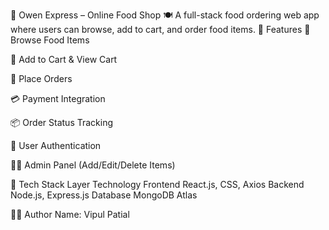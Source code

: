 🛒 Owen Express – Online Food Shop
🍽️ A full-stack food ordering web app where users can browse, add to cart, and order food items.
📌 Features
🍔 Browse Food Items

🛒 Add to Cart & View Cart

🧾 Place Orders

💳 Payment Integration 

📦 Order Status Tracking

🔐 User Authentication

🧑‍🍳 Admin Panel (Add/Edit/Delete Items) 

🧰 Tech Stack
Layer	Technology
Frontend	React.js, CSS, Axios
Backend	Node.js, Express.js
Database	MongoDB Atlas

👨‍💻 Author
Name: Vipul Patial

